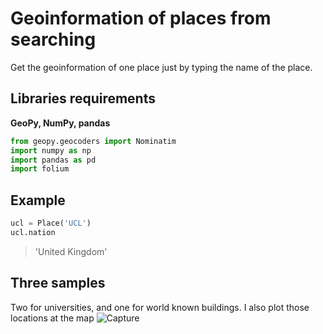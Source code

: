 # Geoinformation of places from searching

Get the geoinformation of one place just by typing the name of the place.

## Libraries requirements

**GeoPy, NumPy, pandas**
```python
from geopy.geocoders import Nominatim
import numpy as np
import pandas as pd
import folium
```

## Example

```python
ucl = Place('UCL')
ucl.nation
```
>'United Kingdom'

## Three samples

Two for universities, and one for world known buildings.
I also plot those locations at the map
![Capture](https://user-images.githubusercontent.com/60058957/110760582-d45e1c80-8289-11eb-82bc-baa6b8737e05.PNG)
